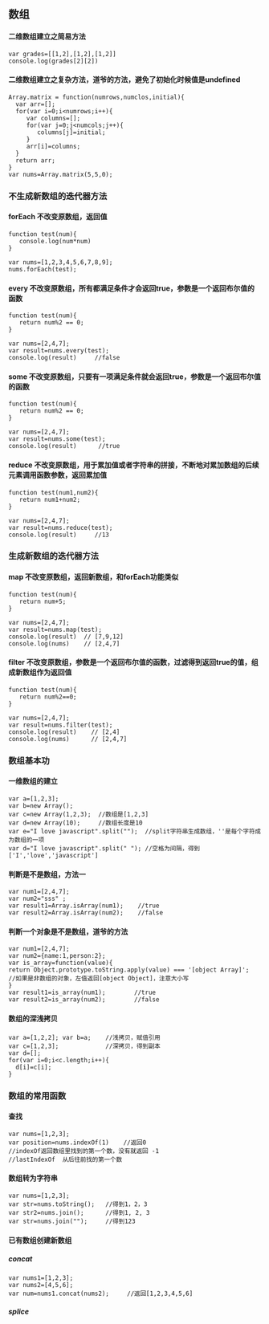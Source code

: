 ##  数组
####  二维数组建立之简易方法
```
var grades=[[1,2],[1,2],[1,2]]
console.log(grades[2][2])
```
####  二维数组建立之复杂方法，道爷的方法，避免了初始化时候值是undefined
```
Array.matrix = function(numrows,numclos,initial){
  var arr=[];
  for(var i=0;i<numrows;i++){
     var columns=[];
     for(var j=0;j<numcols;j++){
        columns[j]=initial;
     }
     arr[i]=columns;
  }
  return arr;
}
var nums=Array.matrix(5,5,0);
```

### 不生成新数组的迭代器方法
####  forEach  不改变原数组，返回值
```
function test(num){
   console.log(num*num)
}

var nums=[1,2,3,4,5,6,7,8,9];
nums.forEach(test);
```
#### every   不改变原数组，所有都满足条件才会返回true，参数是一个返回布尔值的函数
```
function test(num){
   return num%2 == 0;
}

var nums=[2,4,7];
var result=nums.every(test);
console.log(result)     //false
```
#### some  不改变原数组，只要有一项满足条件就会返回true，参数是一个返回布尔值的函数
```
function test(num){
   return num%2 == 0;
}

var nums=[2,4,7];
var result=nums.some(test);
console.log(result)      //true
```
#### reduce  不改变原数组，用于累加值或者字符串的拼接，不断地对累加数组的后续元素调用函数参数，返回累加值
```
function test(num1,num2){
   return num1+num2;
}

var nums=[2,4,7];
var result=nums.reduce(test);     
console.log(result)     //13
```

### 生成新数组的迭代器方法
#### map  不改变原数组，返回新数组，和forEach功能类似
```
function test(num){
   return num+5;
}

var nums=[2,4,7];
var result=nums.map(test);
console.log(result)  // [7,9,12]
console.log(nums)    // [2,4,7]
```
#### filter 不改变原数组，参数是一个返回布尔值的函数，过滤得到返回true的值，组成新数组作为返回值
```
function test(num){
   return num%2==0;
}

var nums=[2,4,7];
var result=nums.filter(test);
console.log(result)    // [2,4]
console.log(nums)      // [2,4,7]
```
### 数组基本功
#### 一维数组的建立
```
var a=[1,2,3];
var b=new Array();
var c=new Array(1,2,3);  //数组是[1,2,3]
var d=new Array(10);     //数组长度是10
var e="I love javascript".split("");  //split字符串生成数组，''是每个字符成为数组的一项
var d="I love javascript".split(" "); //空格为间隔，得到['I','love','javascript']
```
#### 判断是不是数组，方法一
```
var num1=[2,4,7];
var num2="sss" ;
var result1=Array.isArray(num1);    //true
var result2=Array.isArray(num2);    //false
```
#### 判断一个对象是不是数组，道爷的方法
```
var num1=[2,4,7];
var num2={name:1,person:2};
var is_array=function(value){
return Object.prototype.toString.apply(value) === '[object Array]';
//如果是非数组的对象，左值返回[object Object]，注意大小写
}
var result1=is_array(num1);        //true
var result2=is_array(num2);        //false
```
#### 数组的深浅拷贝
```
var a=[1,2,2]; var b=a;    //浅拷贝，赋值引用
var c=[1,2,3];             //深拷贝，得到副本
var d=[];
for(var i=0;i<c.length;i++){
  d[i]=c[i];
}
```

### 数组的常用函数
#### 查找
```
var nums=[1,2,3];
var position=nums.indexOf(1)    //返回0
//indexOf返回数组里找到的第一个数，没有就返回 -1
//lastIndexOf  从后往前找的第一个数
```
#### 数组转为字符串
```
var nums=[1,2,3];
var str=nums.toString();   //得到1，2，3
var str2=nums.join();      //得到1, 2, 3
var str=nums.join("");     //得到123
```
#### 已有数组创建新数组
##### concat
```
var nums1=[1,2,3];
var nums2=[4,5,6];
var num=nums1.concat(nums2);     //返回[1,2,3,4,5,6]
```
##### splice
```

```
